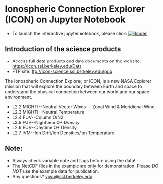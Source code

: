 # Ionospheric Connection Explorer (ICON) on Jupyter Notebook

- To launch the interactive jupyter notebook, please click:
[![Binder](https://mybinder.org/badge_logo.svg)](https://mybinder.org/v2/gh/YenJungWu/Data_Demo/master)


## Introduction of the science products 
- Access full data products and data documents on the website: <https://icon.ssl.berkeley.edu/Data>
- FTP site: <ftp://icon-science.ssl.berkeley.edu/pub>

The Ionospheric Connection Explorer, or ICON, is a new NASA Explorer mission
that will explore the boundary between Earth and space to understand the
physical connection between our world and our space environment. 
<br>
- L2.2 MIGHTI--Neutral Vector Winds -- Zonal Wind & Meridional Wind 
- L2.3 MIGHTI--Neutral Temperature
- L2.4 FUV--Column O/N2
- L2.5 FUV--Nighttime O+ Density 
- L2.6 EUV--Daytime O+ Density
- L2.7 IVM--Ion Drift/Ion Densities/Ion Temperature 

## Note:
- Always check variable note and flags before using the data!
- The NetCDF files in the example are only for demonstration. Please *DO NOT* use the example data for publication.
- Any questions? yjwu@ssl.berkeley.edu


